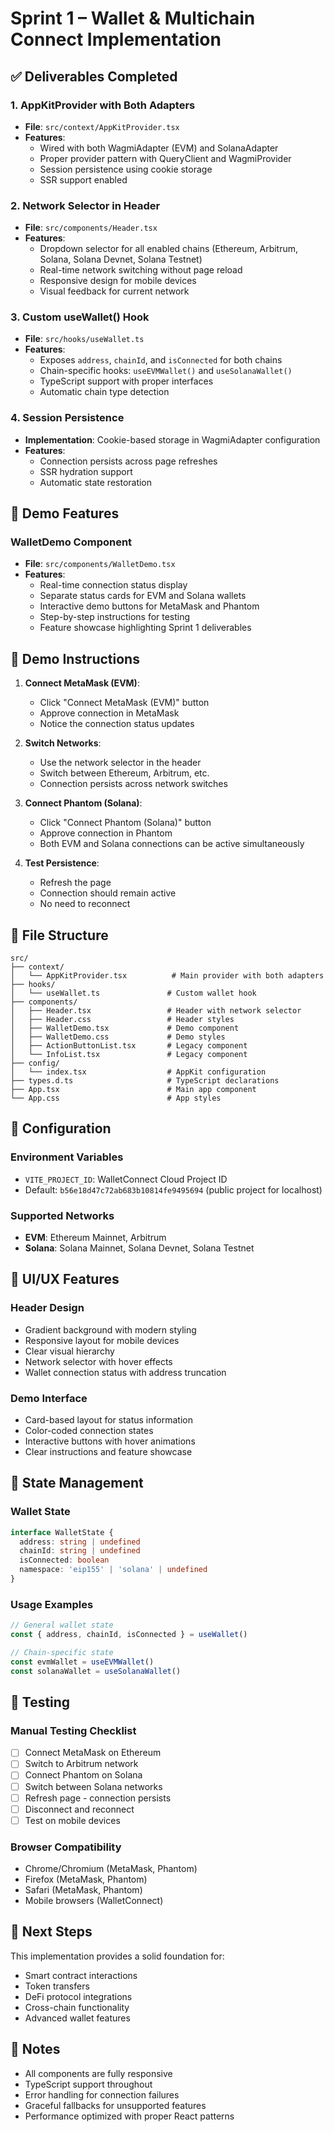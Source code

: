 # Sprint 1 – Wallet & Multichain Connect Implementation

## ✅ Deliverables Completed

### 1. AppKitProvider with Both Adapters
- **File**: `src/context/AppKitProvider.tsx`
- **Features**:
  - Wired with both WagmiAdapter (EVM) and SolanaAdapter
  - Proper provider pattern with QueryClient and WagmiProvider
  - Session persistence using cookie storage
  - SSR support enabled

### 2. Network Selector in Header
- **File**: `src/components/Header.tsx`
- **Features**:
  - Dropdown selector for all enabled chains (Ethereum, Arbitrum, Solana, Solana Devnet, Solana Testnet)
  - Real-time network switching without page reload
  - Responsive design for mobile devices
  - Visual feedback for current network

### 3. Custom useWallet() Hook
- **File**: `src/hooks/useWallet.ts`
- **Features**:
  - Exposes `address`, `chainId`, and `isConnected` for both chains
  - Chain-specific hooks: `useEVMWallet()` and `useSolanaWallet()`
  - TypeScript support with proper interfaces
  - Automatic chain type detection

### 4. Session Persistence
- **Implementation**: Cookie-based storage in WagmiAdapter configuration
- **Features**:
  - Connection persists across page refreshes
  - SSR hydration support
  - Automatic state restoration

## 🚀 Demo Features

### WalletDemo Component
- **File**: `src/components/WalletDemo.tsx`
- **Features**:
  - Real-time connection status display
  - Separate status cards for EVM and Solana wallets
  - Interactive demo buttons for MetaMask and Phantom
  - Step-by-step instructions for testing
  - Feature showcase highlighting Sprint 1 deliverables

## 🎯 Demo Instructions

1. **Connect MetaMask (EVM)**:
   - Click "Connect MetaMask (EVM)" button
   - Approve connection in MetaMask
   - Notice the connection status updates

2. **Switch Networks**:
   - Use the network selector in the header
   - Switch between Ethereum, Arbitrum, etc.
   - Connection persists across network switches

3. **Connect Phantom (Solana)**:
   - Click "Connect Phantom (Solana)" button
   - Approve connection in Phantom
   - Both EVM and Solana connections can be active simultaneously

4. **Test Persistence**:
   - Refresh the page
   - Connection should remain active
   - No need to reconnect

## 📁 File Structure

```
src/
├── context/
│   └── AppKitProvider.tsx          # Main provider with both adapters
├── hooks/
│   └── useWallet.ts               # Custom wallet hook
├── components/
│   ├── Header.tsx                 # Header with network selector
│   ├── Header.css                 # Header styles
│   ├── WalletDemo.tsx             # Demo component
│   ├── WalletDemo.css             # Demo styles
│   ├── ActionButtonList.tsx       # Legacy component
│   └── InfoList.tsx               # Legacy component
├── config/
│   └── index.tsx                  # AppKit configuration
├── types.d.ts                     # TypeScript declarations
├── App.tsx                        # Main app component
└── App.css                        # App styles
```

## 🔧 Configuration

### Environment Variables
- `VITE_PROJECT_ID`: WalletConnect Cloud Project ID
- Default: `b56e18d47c72ab683b10814fe9495694` (public project for localhost)

### Supported Networks
- **EVM**: Ethereum Mainnet, Arbitrum
- **Solana**: Solana Mainnet, Solana Devnet, Solana Testnet

## 🎨 UI/UX Features

### Header Design
- Gradient background with modern styling
- Responsive layout for mobile devices
- Clear visual hierarchy
- Network selector with hover effects
- Wallet connection status with address truncation

### Demo Interface
- Card-based layout for status information
- Color-coded connection states
- Interactive buttons with hover animations
- Clear instructions and feature showcase

## 🔄 State Management

### Wallet State
```typescript
interface WalletState {
  address: string | undefined
  chainId: string | undefined
  isConnected: boolean
  namespace: 'eip155' | 'solana' | undefined
}
```

### Usage Examples
```typescript
// General wallet state
const { address, chainId, isConnected } = useWallet()

// Chain-specific state
const evmWallet = useEVMWallet()
const solanaWallet = useSolanaWallet()
```

## 🧪 Testing

### Manual Testing Checklist
- [ ] Connect MetaMask on Ethereum
- [ ] Switch to Arbitrum network
- [ ] Connect Phantom on Solana
- [ ] Switch between Solana networks
- [ ] Refresh page - connection persists
- [ ] Disconnect and reconnect
- [ ] Test on mobile devices

### Browser Compatibility
- Chrome/Chromium (MetaMask, Phantom)
- Firefox (MetaMask, Phantom)
- Safari (MetaMask, Phantom)
- Mobile browsers (WalletConnect)

## 🚀 Next Steps

This implementation provides a solid foundation for:
- Smart contract interactions
- Token transfers
- DeFi protocol integrations
- Cross-chain functionality
- Advanced wallet features

## 📝 Notes

- All components are fully responsive
- TypeScript support throughout
- Error handling for connection failures
- Graceful fallbacks for unsupported features
- Performance optimized with proper React patterns 